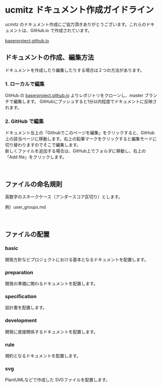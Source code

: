 # ucmitz ドキュメント作成ガイドライン

ucmitz のドキュメント作成にご協力頂きありがとうございます。これらのドキュメントは、GitHub.io で作成されています。

[baserproject.github.io](https://baserproject.github.io/)
　
## ドキュメントの作成、編集方法

ドキュメントを作成したり編集したりする場合は２つの方法があります。

### 1. ローカルで編集

GitHub の [baserproject.github.io](https://github.com/baserproject/baserproject.github.io/tree/master/5/ucmitz) よりレポジトリをクローンし、master ブランチで編集します。
GitHubにプッシュすると1分以内程度でドキュメントに反映されます。

### 2. GitHub で編集

ドキュメント左上の「Githubでこのページを編集」をクリックすると、GitHub上の該当ページに移動します。右上の鉛筆マークをクリックすると編集モードに切り替わりますのでそこで編集します。  
新しくファイルを追加する場合は、GitHub上でフォルダに移動し、右上の「Add file」をクリックします。

　
## ファイルの命名規則
英数字のスネークケース（アンダースコア区切り）とします。

例）user_groups.md

　
## ファイルの配置

### basic
開発方針などプロジェクトにおける基本となるドキュメントを配置します。

### preparation
開発の準備に関わるドキュメントを配置します。

### specification
設計書を配置します。

### development
開発に直接関係するドキュメントを配置します。

### rule
規約となるドキュメントを配置します。

### svg
PlantUMLなどで作成した SVGファイルを配置します。

